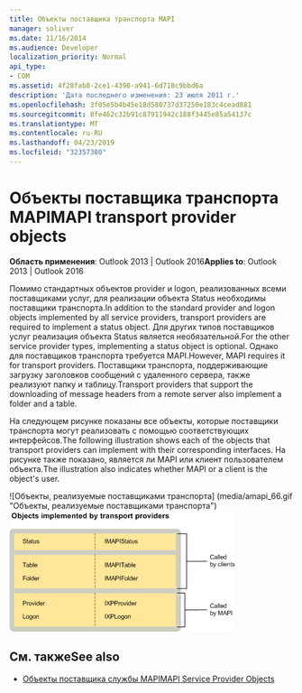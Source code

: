 ```yaml
---
title: Объекты поставщика транспорта MAPI
manager: soliver
ms.date: 11/16/2014
ms.audience: Developer
localization_priority: Normal
api_type:
- COM
ms.assetid: 4f28fab8-2ce1-4398-a941-6d718c9bbd6a
description: 'Дата последнего изменения: 23 июля 2011 г.'
ms.openlocfilehash: 3f05e5b4b45e18d580737d37250e183c4cead881
ms.sourcegitcommit: 8fe462c32b91c87911942c188f3445e85a54137c
ms.translationtype: MT
ms.contentlocale: ru-RU
ms.lasthandoff: 04/23/2019
ms.locfileid: "32357380"
---
```

# <a name="mapi-transport-provider-objects"></a><span data-ttu-id="260e1-103">Объекты поставщика транспорта MAPI</span><span class="sxs-lookup"><span data-stu-id="260e1-103">MAPI transport provider objects</span></span>
  
<span data-ttu-id="260e1-104">**Область применения**: Outlook 2013 | Outlook 2016</span><span class="sxs-lookup"><span data-stu-id="260e1-104">**Applies to**: Outlook 2013 | Outlook 2016</span></span> 
  
<span data-ttu-id="260e1-105">Помимо стандартных объектов provider и logon, реализованных всеми поставщиками услуг, для реализации объекта Status необходимы поставщики транспорта.</span><span class="sxs-lookup"><span data-stu-id="260e1-105">In addition to the standard provider and logon objects implemented by all service providers, transport providers are required to implement a status object.</span></span> <span data-ttu-id="260e1-106">Для других типов поставщиков услуг реализация объекта Status является необязательной.</span><span class="sxs-lookup"><span data-stu-id="260e1-106">For the other service provider types, implementing a status object is optional.</span></span> <span data-ttu-id="260e1-107">Однако для поставщиков транспорта требуется MAPI.</span><span class="sxs-lookup"><span data-stu-id="260e1-107">However, MAPI requires it for transport providers.</span></span> <span data-ttu-id="260e1-108">Поставщики транспорта, поддерживающие загрузку заголовков сообщений с удаленного сервера, также реализуют папку и таблицу.</span><span class="sxs-lookup"><span data-stu-id="260e1-108">Transport providers that support the downloading of message headers from a remote server also implement a folder and a table.</span></span> 
  
<span data-ttu-id="260e1-109">На следующем рисунке показаны все объекты, которые поставщики транспорта могут реализовать с помощью соответствующих интерфейсов.</span><span class="sxs-lookup"><span data-stu-id="260e1-109">The following illustration shows each of the objects that transport providers can implement with their corresponding interfaces.</span></span> <span data-ttu-id="260e1-110">На рисунке также показано, является ли MAPI или клиент пользователем объекта.</span><span class="sxs-lookup"><span data-stu-id="260e1-110">The illustration also indicates whether MAPI or a client is the object's user.</span></span>
  
<span data-ttu-id="260e1-111">![Объекты, реализуемые поставщиками транспорта] (media/amapi_66.gif "Объекты, реализуемые поставщиками транспорта")</span><span class="sxs-lookup"><span data-stu-id="260e1-111">![Objects that transport providers implement](media/amapi_66.gif "Objects that transport providers implement")</span></span>
  
## <a name="see-also"></a><span data-ttu-id="260e1-112">См. также</span><span class="sxs-lookup"><span data-stu-id="260e1-112">See also</span></span>

- [<span data-ttu-id="260e1-113">Объекты поставщика службы MAPI</span><span class="sxs-lookup"><span data-stu-id="260e1-113">MAPI Service Provider Objects</span></span>](mapi-service-provider-objects.md)

